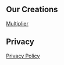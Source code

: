 ## Our Creations
<a href="multiplier.md">Multiplier</a>

## Privacy
<a href="privacy.md">Privacy Policy</a>
